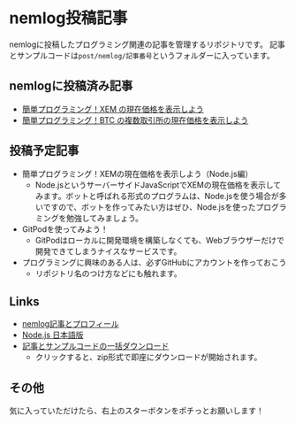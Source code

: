 <!-- prettier-ignore -->
# nemlog投稿記事

nemlogに投稿したプログラミング関連の記事を管理するリポジトリです。
記事とサンプルコードは`post/nemlog/記事番号`というフォルダーに入っています。

## nemlogに投稿済み記事

-   [簡単プログラミング！XEM の現在価格を表示しよう](./posts/51387)
-   [簡単プログラミング！BTC の複数取引所の現在価格を表示しよう](./posts/51408)

## 投稿予定記事

-   簡単プログラミング！XEMの現在価格を表示しよう（Node.js編）
    -   Node.jsというサーバーサイドJavaScriptでXEMの現在価格を表示してみます。ボットと呼ばれる形式のプログラムは、Node.jsを使う場合が多いですので、ボットを作ってみたい方はぜひ、Node.jsを使ったプログラミングを勉強してみましょう。
- GitPodを使ってみよう！
    - GitPodはローカルに開発環境を構築しなくても、Webブラウザーだけで開発できてしまうナイスなサービスです。
- プログラミングに興味のある人は、必ずGitHubにアカウントを作っておこう
    - リポジトリ名のつけ方などにも触れます。

## Links

-   [nemlog記事とプロフィール](https://nemlog.nem.social/profile/51408)
-   [Node.js 日本語版](https://nodejs.org/ja/)
-   [記事とサンプルコードの一括ダウンロード](https://github.com/naoland/nemlog-posts/archive/main.zip)
    -   クリックすると、zip形式で即座にダウンロードが開始されます。

## その他

気に入っていただけたら、右上のスターボタンをポチっとお願いします！
